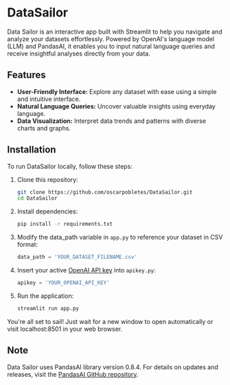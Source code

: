 # DataSailor

Data Sailor is an interactive app built with Streamlit to help you navigate and analyze your datasets effortlessly. Powered by OpenAI's language model (LLM) and PandasAI, it enables you to input natural language queries and receive insightful analyses directly from your data.

## Features

- **User-Friendly Interface:** Explore any dataset with ease using a simple and intuitive interface.
- **Natural Language Queries:** Uncover valuable insights using everyday language.
- **Data Visualization:** Interpret data trends and patterns with diverse charts and graphs.


## Installation

To run DataSailor locally, follow these steps:

1. Clone this repository:
   ```bash
   git clone https://github.com/oscarpobletes/DataSailor.git
   cd DataSailor
    ```
2. Install dependencies:
    ```bash
    pip install -r requirements.txt
    ```
3. Modify the data_path variable in `app.py` to reference your dataset in CSV format:

     ```python
     data_path = 'YOUR_DATASET_FILENAME.csv'
     ```

 
4. Insert your active [OpenAI API key](https://platform.openai.com/api-keys) into `apikey.py`:

     ```python
     apikey = 'YOUR_OPENAI_API_KEY'
     ```

5. Run the application:

     ```bash
     streamlit run app.py
     ```

You're all set to sail! Just wait for a new window to open automatically or visit localhost:8501 in your web browser.

## Note

Data Sailor uses PandasAI library version 0.8.4. For details on updates and releases, visit the [PandasAI GitHub repository](https://github.com/Sinaptik-AI/pandas-ai/releases?page=12).